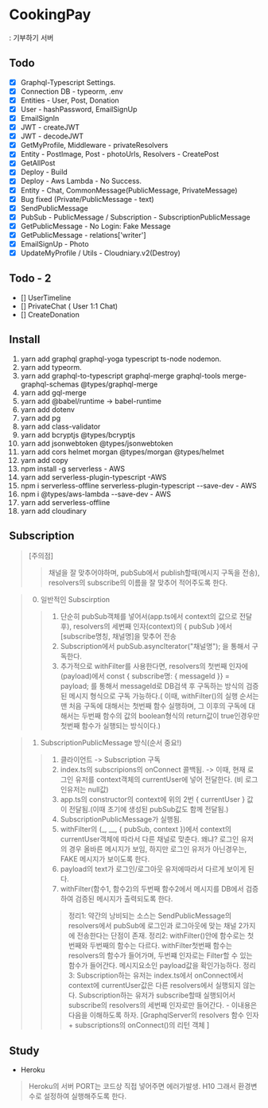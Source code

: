 # CookingPay 
: 기부하기 서버

## Todo
- [x] Graphql-Typescript Settings.
- [x] Connection DB - typeorm, .env
- [x] Entities - User, Post, Donation
- [x] User - hashPassword, EmailSignUp
- [x] EmailSignIn
- [x] JWT - createJWT
- [x] JWT - decodeJWT
- [x] GetMyProfile, Middleware - privateResolvers
- [x] Entity - PostImage, Post - photoUrls, Resolvers - CreatePost
- [x] GetAllPost
- [x] Deploy - Build
- [x] Deploy - Aws Lambda - No Success.
- [x] Entity - Chat, CommonMessage(PublicMessage, PrivateMessage)
- [x] Bug fixed (Private/PublicMessage - text)
- [x] SendPublicMessage
- [x] PubSub - PublicMessage / Subscription - SubscriptionPublicMessage
- [x] GetPublicMessage - No Login: Fake Message
- [x] GetPublicMessage - relations['writer']
- [x] EmailSignUp - Photo
- [x] UpdateMyProfile / Utils - Cloudniary.v2(Destroy)

## Todo - 2
- [] UserTimeline
- [] PrivateChat ( User 1:1 Chat)
- [] CreateDonation

## Install
1. yarn add graphql graphql-yoga typescript ts-node nodemon.
2. yarn add typeorm.
3. yarn add graphql-to-typescript graphql-merge graphql-tools merge-graphql-schemas @types/graphql-merge
4. yarn add gql-merge
5. yarn add @babel/runtime -> babel-runtime
6. yarn add dotenv
7. yarn add pg
8. yarn add class-validator
9. yarn add bcryptjs @types/bcryptjs
10. yarn add jsonwebtoken @types/jsonwebtoken
11. yarn add cors helmet morgan @types/morgan @types/helmet
12. yarn add copy
13. npm install -g serverless - AWS
14. yarn add serverless-plugin-typescript -AWS
15. npm i serverless-offline serverless-plugin-typescript --save-dev - AWS
16. npm i @types/aws-lambda --save-dev - AWS
17. yarn add serverless-offline
18. yarn add cloudinary

## Subscription
> [주의점]
> > 채널을 잘 맞추어야하며, pubSub에서 publish할때(메시지 구독을 전송), resolvers의 subscribe의 이름을 잘 맞추어 적어주도록 한다.

> 0. 일반적인 Subscirption
> > 1) 단순히 pubSub객체를 넣어서(app.ts에서 context의 값으로 전달 후), resolvers의 세번째 인자(context)의 { pubSub }에서 [subscribe명칭, 채널명]을 맞추어 전송
> > 2) Subscription에서 pubSub.asyncIterator("채널명"); 을 통해서 구독한다.
> > 3) 추가적으로 withFilter를 사용한다면, resolvers의 첫번째 인자에 (payload)에서 const { subscribe명: { messageId }} = payload; 를 통해서 messageId로 DB검색 후 구독하는 방식의 검증된 메시지 형식으로 구독 가능하다.( 이때, withFilter()의 실행 순서는 맨 처음 구독에 대해서는 첫번째 함수 실행하며, 그 이후의 구독에 대해서는 두번째 함수의 값의 boolean형식의 return값이 true인경우만 첫번째 함수가 실행되는 방식이다.)


> 1. SubscriptionPublicMessage 방식(순서 중요!)
> > 1) 클라이언트 -> Subscription 구독
> > 2) index.ts의 subscripions의 onConnect 콜백됨. -> 이때, 현재 로그인 유저를 context객체의 currentUser에 넣어 전달한다. (비 로그인유저는 null값)
> > 3) app.ts의 constructor의 context에 위의 2번 { currentUser } 값이 전달됨.(이때 초기에 생성된 pubSub값도 함께 전달됨.)
> > 4) SubscriptionPublicMessage가 실행됨. 
> > 5) withFilter의 (_, __, { pubSub, context })에서 context의 currentUser객체에 따라서 다른 채널로 맞춘다. 왜냐? 로그인 유저의 경우 올바른 메시지가 보임, 하지만 로그인 유저가 아닌경우는, FAKE 메시지가 보이도록 한다.
> > 6) payload의 text가 로그인/로그아웃 유저에따라서 다르게 보이게 된다.
> > 7) withFilter(함수1, 함수2)의 두번째 함수2에서 메시지를 DB에서 검증하여 검증된 메시지가 출력되도록 한다.
> > > 정리1: 약간의 낭비되는 소스는 SendPublicMessage의 resolvers에서 pubSub에 로그인과 로그아웃에 맞는 채널 2가지에 전송한다는 단점이 존재. 
> > > 정리2: withFilter()안에 함수로는 첫번째와 두번째의 함수는 다르다. withFilter첫번째 함수는 resolvers의 함수가 들어가며, 두번쨰 인자로는 Filter할 수 있는 함수가 들어간다. 메시지요소인 payload값을 확인가능하다.
> > > 정리3: Subscription하는 유저는 index.ts에서 onConnect에서 context에 currentUser값은 다른 resolvers에서 실행되지 않는다. Subscription하는 유저가 subscribe할때 실행되어서 subscribe의 resolvers의 세번째 인자로만 들어간다. - 이내용은 다음을 이해하도록 하자. [GraphqlServer의 resolvers 함수 인자 + subscriptions의 onConnect()의 리턴 객체 ] 

## Study
- Heroku
 > Heroku의 서버 PORT는 코드상 직접 넣어주면 에러가발생. H10 그래서 환경변수로 설정하여 실행해주도록 한다.